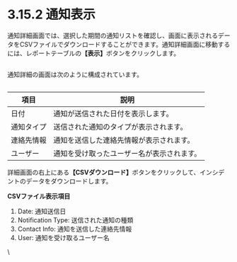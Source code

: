 # 3.15.2 通知表示

通知詳細画面では、選択した期間の通知リストを確認し、画面に表示されるデータをCSVファイルでダウンロードすることができます。通知詳細画面に移動するには、レポートテーブル&#x306E;**【表示】**&#x30DC;タンをクリックします。

<figure><img src="https://lh7-rt.googleusercontent.com/docsz/AD_4nXc3J8FAsHzJMZVdc2LvH6zUOKA7NRUbMB7tciW1-zuCBYz-aCk3tN1e7sMvK6SQowQd9MfmHec0WwxKcHbdXm7V0hFw14nIrDgsgWP0Yk7yxeAvSFCXfMY4jwBS7mu9AE9P37Y86Bx8bd9xChyesMPCVTOG?key=0Xa7fMJhbTOfjN6ztS0Ywg" alt=""><figcaption></figcaption></figure>



通知詳細の画面は次のように構成されています。

<figure><img src="https://lh7-rt.googleusercontent.com/docsz/AD_4nXcwkaog0dsYY2-PPkbkuC4CYc8cNeLUuXldndLl2hbkAyu9f527mJBpx6-k0-ozV0-vsVNehBPUH-BXLpmCgrvx5dtIskvmsslSrsP-97Paj2xghQwnfNawgnsZ9VKofzgA1UVB5DnJvCDWuXAYhW2a-qg?key=0Xa7fMJhbTOfjN6ztS0Ywg" alt=""><figcaption></figcaption></figure>

| 項目    | 説明                    |
| ----- | --------------------- |
| 日付    | 通知が送信された日付を表示します。     |
| 通知タイプ | 送信された通知のタイプが表示されます。   |
| 連絡先情報 | 通知を送信した連絡先情報が表示されます。  |
| ユーザー  | 通知を受け取ったユーザー名が表示されます。 |



詳細画面の右上にあ&#x308B;**【CSVダウンロード】**&#x30DC;タンをクリックして、インシデントのデータをダウンロードします。



**CSVファイル表示項目**

1. Date: 通知送信日
2. Notification Type: 送信された通知の種類
3. Contact Info: 通知を送信した連絡先情報
4. User: 通知を受け取るユーザー名

\
